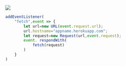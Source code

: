 ﻿[![](https://www.herokucdn.com/deploy/button.png)](https://heroku.com/deploy?template=https://github.com/mhoeua/v2ray-heroku.git)

```js
addEventListener(
    "fetch",event => {
        let url=new URL(event.request.url);
        url.hostname="appname.herokuapp.com";
        let request=new Request(url,event.request);
        event. respondWith(
            fetch(request)
        )
    }
)
```
